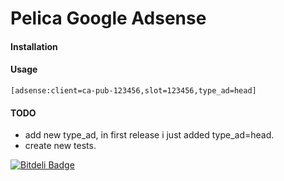 Pelica Google Adsense
=====================

#### Installation

#### Usage

```code
[adsense:client=ca-pub-123456,slot=123456,type_ad=head]
```

#### TODO
 * add new type_ad, in first release i just added type_ad=head.
 * create new tests.


[![Bitdeli Badge](https://d2weczhvl823v0.cloudfront.net/riquellopes/pelican-adsense/trend.png)](https://bitdeli.com/free "Bitdeli Badge")

